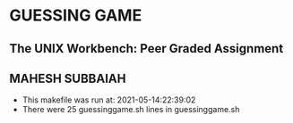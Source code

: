 # GUESSING GAME 
## The UNIX Workbench: Peer Graded Assignment ##
## MAHESH SUBBAIAH ##
* This makefile was run at: 2021-05-14:22:39:02 
* There were 25 guessinggame.sh lines in guessinggame.sh 
